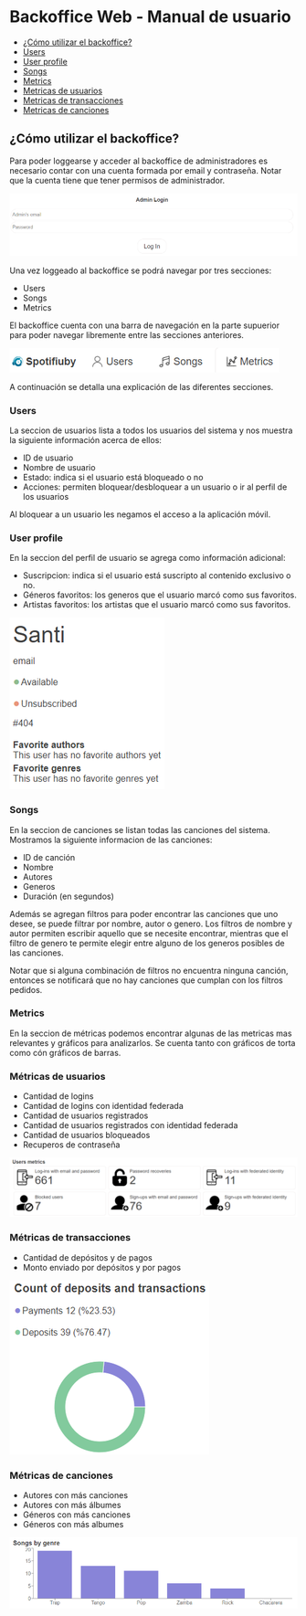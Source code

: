 # Backoffice Web - Manual de usuario

- [¿Cómo utilizar el backoffice?](#como-utilizar)
- [Users](#users)
- [User profile](#user-profile)
- [Songs](#songs)
- [Metrics](#metrics)
- [Metricas de usuarios](#user-metrics)
- [Metricas de transacciones](#transaction-metrics)
- [Metricas de canciones](#song-metrics)

<a name="como-utilizar"/>

## ¿Cómo utilizar el backoffice?
Para poder loggearse y acceder al backoffice de administradores es necesario contar con una cuenta formada por email y contraseña. Notar que la cuenta tiene que tener permisos de administrador.

![login](/imagenes/login.png)

Una vez loggeado al backoffice se podrá navegar por tres secciones: 
- Users
- Songs
- Metrics

El backoffice cuenta con una barra de navegación en la parte supuerior para poder navegar libremente entre las secciones anteriores.

![navbar](/imagenes/navbar.PNG)

A continuación se detalla una explicación de las diferentes secciones.

<a name="users"/>

### Users
La seccion de usuarios lista a todos los usuarios del sistema y nos muestra la siguiente información acerca de ellos:
- ID de usuario
- Nombre de usuario
- Estado: indica si el usuario está bloqueado o no
- Acciones: permiten bloquear/desbloquear a un usuario o ir al perfil de los usuarios

Al bloquear a un usuario les negamos el acceso a la aplicación móvil.

<a name="users-profile"/>

### User profile
En la seccion del perfil de usuario se agrega como información adicional:
- Suscripcion: indica si el usuario está suscripto al contenido exclusivo o no.
- Géneros favoritos: los generos que el usuario marcó como sus favoritos.
- Artistas favoritos: los artistas que el usuario marcó como sus favoritos.

![user-profile](/imagenes/user-profile.png)

<a name="songs"/>

### Songs
En la seccion de canciones se listan todas las canciones del sistema. Mostramos la siguiente informacion de las canciones:
- ID de canción
- Nombre
- Autores
- Generos
- Duración (en segundos)

Además se agregan filtros para poder encontrar las canciones que uno desee, se puede filtrar por nombre, autor o genero. 
Los filtros de nombre y autor permiten escribir aquello que se necesite encontrar, mientras que el filtro de genero te permite elegir
entre alguno de los generos posibles de las canciones.

Notar que si alguna combinación de filtros no encuentra ninguna canción, entonces se notificará que no hay canciones que cumplan con los filtros pedidos. 

<a name="metrics"/>

### Metrics
En la seccion de métricas podemos encontrar algunas de las metricas mas relevantes y gráficos para analizarlos.
Se cuenta tanto con gráficos de torta como cón gráficos de barras. 

<a name="user-metrics"/>

### Métricas de usuarios
- Cantidad de logins
- Cantidad de logins con identidad federada
- Cantidad de usuarios registrados
- Cantidad de usuarios registrados con identidad federada
- Cantidad de usuarios bloqueados
- Recuperos de contraseña

![user-metrics](/imagenes/user-metrics.png)

<a name="transaction-metrics"/>

### Métricas de transacciones
- Cantidad de depósitos y de pagos
- Monto enviado por depósitos y por pagos

![transaction-metrics](/imagenes/transaction-metrics.png)

<a name="songs-metrics"/>

### Métricas de canciones
- Autores con más canciones
- Autores con más álbumes
- Géneros con más canciones
- Géneros con más albumes

![songs-metrics](/imagenes/songs-metrics.png)
